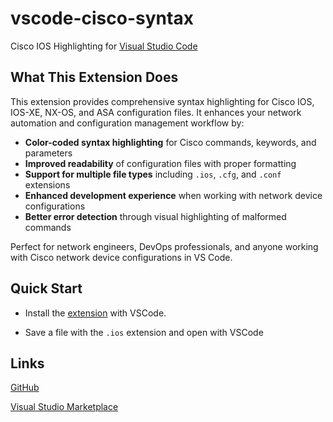 # vscode-cisco-syntax

Cisco IOS Highlighting for [Visual Studio Code](https://code.visualstudio.com/)

## What This Extension Does

This extension provides comprehensive syntax highlighting for Cisco IOS, IOS-XE, NX-OS, and ASA configuration files. It enhances your network automation and configuration management workflow by:

- **Color-coded syntax highlighting** for Cisco commands, keywords, and parameters
- **Improved readability** of configuration files with proper formatting
- **Support for multiple file types** including `.ios`, `.cfg`, and `.conf` extensions
- **Enhanced development experience** when working with network device configurations
- **Better error detection** through visual highlighting of malformed commands

Perfect for network engineers, DevOps professionals, and anyone working with Cisco network device configurations in VS Code.

## Quick Start

* Install the [extension](https://marketplace.visualstudio.com/items?itemName=dericklawson.cisco-ios-highlighter) with VSCode.

* Save a file with the `.ios` extension and open with VSCode

## Links

[GitHub](https://github.com/woodjme/vscode-cisco-syntax)

[Visual Studio Marketplace](https://marketplace.visualstudio.com/items?itemName=dericklawson.cisco-ios-highlighter)
